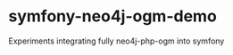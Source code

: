 symfony-neo4j-ogm-demo
======================

Experiments integrating fully neo4j-php-ogm into symfony


